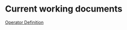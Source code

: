 # Current working documents

[Operator Definition](https://docs.google.com/document/d/1daXHyR2yG5ArjO1PO83v4a0fmLCLo2kYNT3TwGZksng/edit?usp=sharing)
